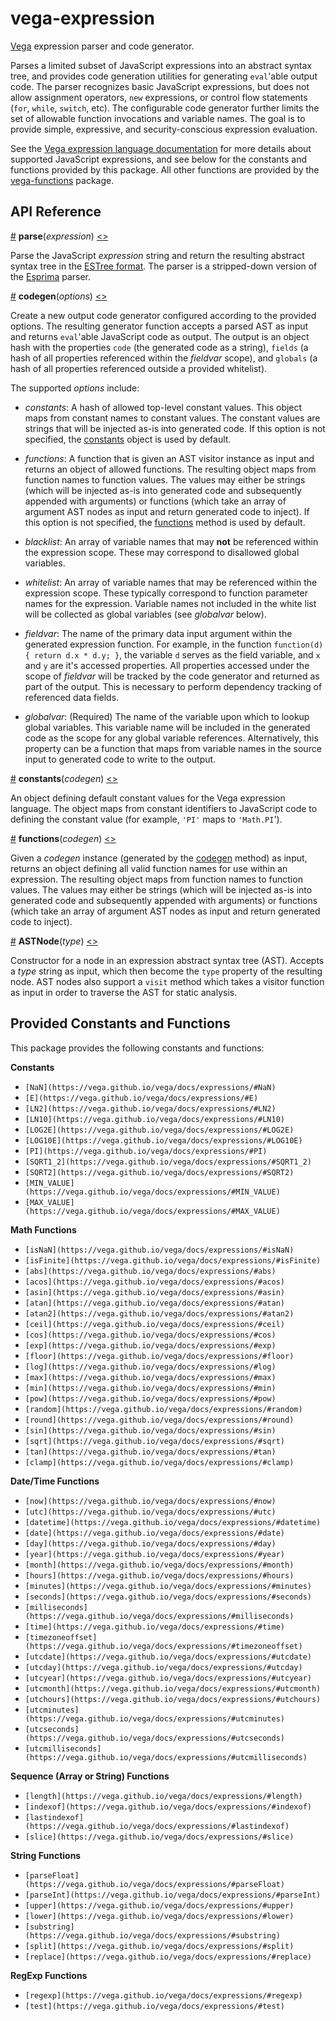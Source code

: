 # vega-expression

[Vega](https://github.com/vega/vega) expression parser and code generator.

Parses a limited subset of JavaScript expressions into an abstract syntax tree, and provides code generation utilities for generating `eval`'able output code. The parser recognizes basic JavaScript expressions, but does not allow assignment operators, `new` expressions, or control flow statements (`for`, `while`, `switch`, etc). The configurable code generator further limits the set of allowable function invocations and variable names. The goal is to provide simple, expressive, and security-conscious expression evaluation.

See the [Vega expression language documentation](https://vega.github.io/vega/docs/expressions/) for more details about supported JavaScript expressions, and see below for the constants and functions provided by this package. All other functions are provided by the [vega-functions](https://github.com/vega/vega/blob/master/packages/vega-functions/) package.

## API Reference

<a name="parse" href="#parse">#</a>
<b>parse</b>(<i>expression</i>)
[<>](https://github.com/vega/vega/blob/master/packages/vega-expression/src/parser.js "Source")

Parse the JavaScript *expression* string and return the resulting abstract syntax tree in the [ESTree format](https://github.com/estree/estree). The parser is a stripped-down version of the [Esprima](http://esprima.org/) parser.

<a name="codegen" href="#codegen">#</a>
<b>codegen</b>(<i>options</i>)
[<>](https://github.com/vega/vega/blob/master/packages/vega-expression/src/codegen.js "Source")

Create a new output code generator configured according to the provided options. The resulting generator function accepts a parsed AST as input and returns `eval`'able JavaScript code as output. The output is an object hash with the properties `code` (the generated code as a string), `fields` (a hash of all properties referenced within the _fieldvar_ scope), and `globals` (a hash of all properties referenced outside a provided whitelist).

The supported _options_ include:

- *constants*: A hash of allowed top-level constant values. This object maps from constant names to constant values. The constant values are strings that will be injected as-is into generated code. If this option is not specified, the [constants](#constants) object is used by default.

- *functions*: A function that is given an AST visitor instance as input and returns an object of allowed functions. The resulting object maps from
function names to function values. The values may either be strings (which will be injected as-is into generated code and subsequently appended with arguments) or functions (which take an array of argument AST nodes as input and return generated code to inject). If this option is not specified, the [functions](#functions) method is used by default.

- *blacklist*: An array of variable names that may **not** be referenced within the expression scope. These may correspond to disallowed global variables.

- *whitelist*: An array of variable names that may be referenced within the expression scope. These typically correspond to function parameter names for the expression. Variable names not included in the white list will be collected as global variables (see *globalvar* below).

- *fieldvar*: The name of the primary data input argument within the generated expression function. For example, in the function `function(d) { return d.x * d.y; }`, the variable `d` serves as the field variable, and `x` and `y` are it's accessed properties. All properties accessed under the scope of _fieldvar_ will be tracked by the code generator and returned as part of the output. This is necessary to perform dependency tracking of referenced data fields.

- *globalvar*: (Required) The name of the variable upon which to lookup global variables. This variable name will be included in the generated code as the scope for any global variable references. Alternatively, this property can be a function that maps from variable names in the source input to generated code to write to the output.

<a name="constants" href="#constants">#</a>
<b>constants</b>(<i>codegen</i>)
[<>](https://github.com/vega/vega/blob/master/packages/vega-expression/src/constants.js "Source")

An object defining default constant values for the Vega expression language. The object maps from constant identifiers to JavaScript code to defining the constant value (for example, `'PI'` maps to `'Math.PI`').

<a name="functions" href="#functions">#</a>
<b>functions</b>(<i>codegen</i>)
[<>](https://github.com/vega/vega/blob/master/packages/vega-expression/src/functions.js "Source")

Given a *codegen* instance (generated by the [codegen](#codegen) method) as input, returns an object defining all valid function names for use within an expression. The resulting object maps from function names to function values. The values may either be strings (which will be injected as-is into generated code and subsequently appended with arguments) or functions (which take an array of argument AST nodes as input and return generated code to inject).

<a name="ASTNode" href="#ASTNode">#</a>
<b>ASTNode</b>(<i>type</i>)
[<>](https://github.com/vega/vega/blob/master/packages/vega-expression/src/ast.js "Source")

Constructor for a node in an expression abstract syntax tree (AST). Accepts a *type* string as input, which then become the `type` property of the resulting node. AST nodes also support a `visit` method which takes a visitor function as input in order to traverse the AST for static analysis.

## Provided Constants and Functions

This package provides the following constants and functions:

**Constants**

- `[NaN](https://vega.github.io/vega/docs/expressions/#NaN)`
- `[E](https://vega.github.io/vega/docs/expressions/#E)`
- `[LN2](https://vega.github.io/vega/docs/expressions/#LN2)`
- `[LN10](https://vega.github.io/vega/docs/expressions/#LN10)`
- `[LOG2E](https://vega.github.io/vega/docs/expressions/#LOG2E)`
- `[LOG10E](https://vega.github.io/vega/docs/expressions/#LOG10E)`
- `[PI](https://vega.github.io/vega/docs/expressions/#PI)`
- `[SQRT1_2](https://vega.github.io/vega/docs/expressions/#SQRT1_2)`
- `[SQRT2](https://vega.github.io/vega/docs/expressions/#SQRT2)`
- `[MIN_VALUE](https://vega.github.io/vega/docs/expressions/#MIN_VALUE)`
- `[MAX_VALUE](https://vega.github.io/vega/docs/expressions/#MAX_VALUE)`

**Math Functions**

- `[isNaN](https://vega.github.io/vega/docs/expressions/#isNaN)`
- `[isFinite](https://vega.github.io/vega/docs/expressions/#isFinite)`
- `[abs](https://vega.github.io/vega/docs/expressions/#abs)`
- `[acos](https://vega.github.io/vega/docs/expressions/#acos)`
- `[asin](https://vega.github.io/vega/docs/expressions/#asin)`
- `[atan](https://vega.github.io/vega/docs/expressions/#atan)`
- `[atan2](https://vega.github.io/vega/docs/expressions/#atan2)`
- `[ceil](https://vega.github.io/vega/docs/expressions/#ceil)`
- `[cos](https://vega.github.io/vega/docs/expressions/#cos)`
- `[exp](https://vega.github.io/vega/docs/expressions/#exp)`
- `[floor](https://vega.github.io/vega/docs/expressions/#floor)`
- `[log](https://vega.github.io/vega/docs/expressions/#log)`
- `[max](https://vega.github.io/vega/docs/expressions/#max)`
- `[min](https://vega.github.io/vega/docs/expressions/#min)`
- `[pow](https://vega.github.io/vega/docs/expressions/#pow)`
- `[random](https://vega.github.io/vega/docs/expressions/#random)`
- `[round](https://vega.github.io/vega/docs/expressions/#round)`
- `[sin](https://vega.github.io/vega/docs/expressions/#sin)`
- `[sqrt](https://vega.github.io/vega/docs/expressions/#sqrt)`
- `[tan](https://vega.github.io/vega/docs/expressions/#tan)`
- `[clamp](https://vega.github.io/vega/docs/expressions/#clamp)`

**Date/Time Functions**

- `[now](https://vega.github.io/vega/docs/expressions/#now)`
- `[utc](https://vega.github.io/vega/docs/expressions/#utc)`
- `[datetime](https://vega.github.io/vega/docs/expressions/#datetime)`
- `[date](https://vega.github.io/vega/docs/expressions/#date)`
- `[day](https://vega.github.io/vega/docs/expressions/#day)`
- `[year](https://vega.github.io/vega/docs/expressions/#year)`
- `[month](https://vega.github.io/vega/docs/expressions/#month)`
- `[hours](https://vega.github.io/vega/docs/expressions/#hours)`
- `[minutes](https://vega.github.io/vega/docs/expressions/#minutes)`
- `[seconds](https://vega.github.io/vega/docs/expressions/#seconds)`
- `[milliseconds](https://vega.github.io/vega/docs/expressions/#milliseconds)`
- `[time](https://vega.github.io/vega/docs/expressions/#time)`
- `[timezoneoffset](https://vega.github.io/vega/docs/expressions/#timezoneoffset)`
- `[utcdate](https://vega.github.io/vega/docs/expressions/#utcdate)`
- `[utcday](https://vega.github.io/vega/docs/expressions/#utcday)`
- `[utcyear](https://vega.github.io/vega/docs/expressions/#utcyear)`
- `[utcmonth](https://vega.github.io/vega/docs/expressions/#utcmonth)`
- `[utchours](https://vega.github.io/vega/docs/expressions/#utchours)`
- `[utcminutes](https://vega.github.io/vega/docs/expressions/#utcminutes)`
- `[utcseconds](https://vega.github.io/vega/docs/expressions/#utcseconds)`
- `[utcmilliseconds](https://vega.github.io/vega/docs/expressions/#utcmilliseconds)`

**Sequence (Array or String) Functions**

- `[length](https://vega.github.io/vega/docs/expressions/#length)`
- `[indexof](https://vega.github.io/vega/docs/expressions/#indexof)`
- `[lastindexof](https://vega.github.io/vega/docs/expressions/#lastindexof)`
- `[slice](https://vega.github.io/vega/docs/expressions/#slice)`

**String Functions**

- `[parseFloat](https://vega.github.io/vega/docs/expressions/#parseFloat)`
- `[parseInt](https://vega.github.io/vega/docs/expressions/#parseInt)`
- `[upper](https://vega.github.io/vega/docs/expressions/#upper)`
- `[lower](https://vega.github.io/vega/docs/expressions/#lower)`
- `[substring](https://vega.github.io/vega/docs/expressions/#substring)`
- `[split](https://vega.github.io/vega/docs/expressions/#split)`
- `[replace](https://vega.github.io/vega/docs/expressions/#replace)`

**RegExp Functions**

- `[regexp](https://vega.github.io/vega/docs/expressions/#regexp)`
- `[test](https://vega.github.io/vega/docs/expressions/#test)`

